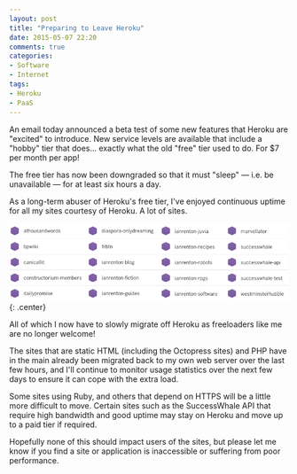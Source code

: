 ```yaml
---
layout: post
title: "Preparing to Leave Heroku"
date: 2015-05-07 22:20
comments: true
categories: 
- Software
- Internet
tags:
- Heroku
- PaaS
---
```


An email today announced a beta test of some new features that Heroku are "excited" to introduce. New service levels are available that include a "hobby" tier that does... exactly what the old "free" tier used to do. For $7 per month per app!

The free tier has now been downgraded so that it must "sleep" &mdash; i.e. be unavailable &mdash; for at least six hours a day.

As a long-term abuser of Heroku's free tier, I've enjoyed continuous uptime for all my sites courtesy of Heroku. A lot of sites.

![Heroku Apps](/blog/2015/heroku-apps.png){: .center}

All of which I now have to slowly migrate off Heroku as freeloaders like me are no longer welcome!

The sites that are static HTML (including the Octopress sites) and PHP have in the main already been migrated back to my own web server over the last few hours, and I'll continue to monitor usage statistics over the next few days to ensure it can cope with the extra load.

Some sites using Ruby, and others that depend on HTTPS will be a little more difficult to move. Certain sites such as the SuccessWhale API that require high bandwidth and good uptime may stay on Heroku and move up to a paid tier if required.

Hopefully none of this should impact users of the sites, but please let me know if you find a site or application is inaccessible or suffering from poor performance.

